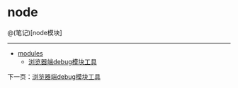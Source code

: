 # node

@(笔记)[node模块]

-------------------

- [modules](https://github.com/lhywell/book/blob/master/node/modules/README.md)
    - [浏览器端debug模块工具](https://github.com/lhywell/book/blob/master/node/modules/1.1debug.md)


下一页：[浏览器端debug模块工具](https://github.com/lhywell/book/blob/master/node/1.1debug.md)